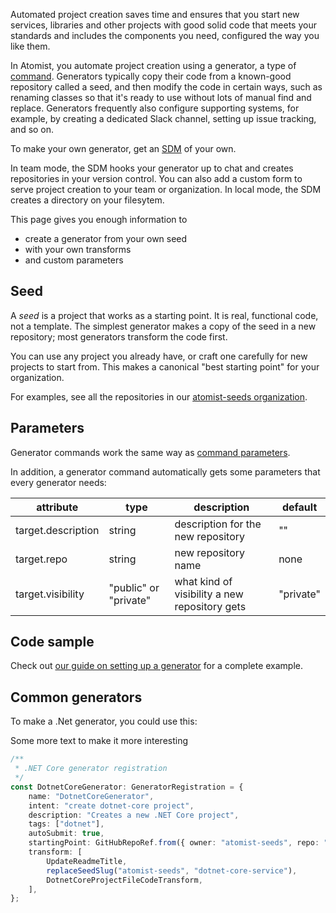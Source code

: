 Automated project creation saves time and ensures that you start new services,
libraries and other projects with good solid code that meets your standards
and includes the components you need, configured the way you like them.

In Atomist, you automate project creation using a generator, a type of [command][].
Generators typically copy their code from a known-good repository called a seed,
and then modify the code in certain ways, such as renaming classes so that it's
ready to use without lots of manual find and replace. Generators frequently also
configure supporting systems, for example, by creating a dedicated
Slack channel, setting up issue tracking, and so on.

To make your own generator, get an [SDM][sdm-project] of your own.

In team mode, the SDM hooks your generator up to chat and creates repositories
in your version control. You can also add a custom form to serve project creation
to your team or organization.  In local mode, the SDM creates a directory on your filesytem.

This page gives you enough information to

* create a generator from your own seed
* with your own transforms
* and custom parameters

[sdm-project]: sdm.md (Atomist SDM Project)
[command]: commands.md (Atomist SDM Commands)

## Seed

A _seed_ is a project that works as a starting point. It is real, functional code, not a
template. The simplest generator makes a copy of the seed in a new repository;
most generators transform the code first.

You can use any project you already have, or craft one carefully for new projects to start
from. This makes a canonical "best starting point" for your organization.

For examples, see all the repositories in our [atomist-seeds organization](https://github.com/atomist-seeds).

## Parameters

Generator commands work the same way as [command parameters](commands.md#command-parameters).

In addition, a generator command automatically gets some parameters that every generator needs:

| attribute    |  type  | description | default |
| -------------| ------ | ----------- | ------- |
| target.description | string | description for the new repository | "" |
| target.repo | string | new repository name | none |
| target.visibility | "public" or "private" | what kind of visibility a new repository gets | "private" |

[apidoc-generator-registration]: https://atomist.github.io/sdm/interfaces/_lib_api_registration_generatorregistration_.generatorregistration.html (API Doc for GeneratorRegistration)

## Code sample

Check out [our guide on setting up a generator](/developer/setting-up-generator/) for a complete example.

## Common generators

To make a .Net generator, you could use this:

Some more text to make it more interesting

<!-- atomist:code-snippet:start=lib/sdm/dotnetCore.ts#dotnetGenerator -->
```typescript
/**
 * .NET Core generator registration
 */
const DotnetCoreGenerator: GeneratorRegistration = {
    name: "DotnetCoreGenerator",
    intent: "create dotnet-core project",
    description: "Creates a new .NET Core project",
    tags: ["dotnet"],
    autoSubmit: true,
    startingPoint: GitHubRepoRef.from({ owner: "atomist-seeds", repo: "dotnet-core-service", branch: "master" }),
    transform: [
        UpdateReadmeTitle,
        replaceSeedSlug("atomist-seeds", "dotnet-core-service"),
        DotnetCoreProjectFileCodeTransform,
    ],
};
```
<!-- atomist:code-snippet:end -->



